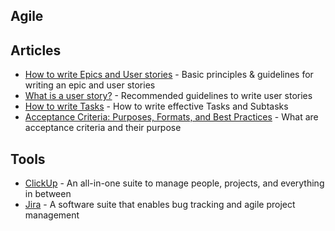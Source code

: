 ## Agile

## Articles
- [How to write Epics and User stories](https://productcoalition.com/how-to-write-epics-and-user-stories-best-practice-1de5b983900) - Basic principles & guidelines for writing an epic and user stories
- [What is a user story?](https://www.mountaingoatsoftware.com/agile/user-stories#:~:text=User%20stories%20are%20short%2C%20simple,so%20that%20.) - Recommended guidelines to write user stories
- [How to write Tasks](https://medium.com/agile-it/composing-meaningful-tasks-c1ca51064c1a) - How to write effective Tasks and Subtasks
- [Acceptance Criteria: Purposes, Formats, and Best Practices](https://www.altexsoft.com/blog/business/acceptance-criteria-purposes-formats-and-best-practices) - What are acceptance criteria and their purpose

## Tools
- [ClickUp](https://app.clickup.com) - An all-in-one suite to manage people, projects, and everything in between
- [Jira](https://www.atlassian.com/software/jira) - A software suite that enables bug tracking and agile project management